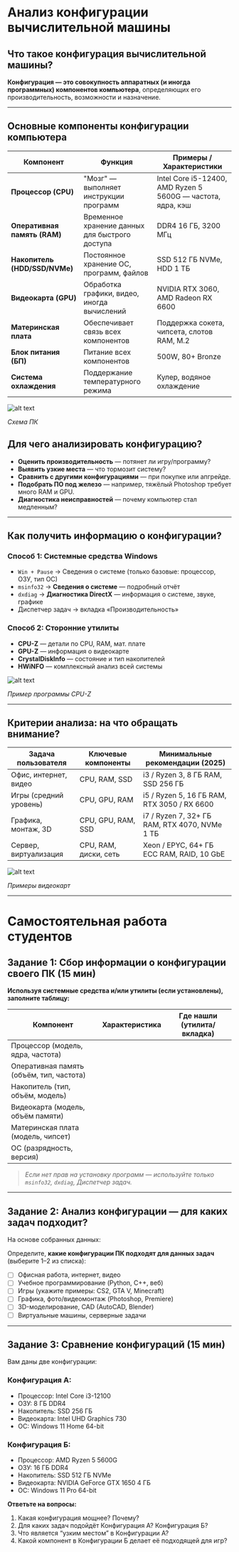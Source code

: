 # **Анализ конфигурации вычислительной машины**

## Что такое конфигурация вычислительной машины?

**Конфигурация — это совокупность аппаратных (и иногда программных) компонентов компьютера**, определяющих его производительность, возможности и назначение.

---

## Основные компоненты конфигурации компьютера

| Компонент      | Функция | Примеры / Характеристики |
|----------------|---------|--------------------------|
| **Процессор (CPU)** | "Мозг" — выполняет инструкции программ | Intel Core i5-12400, AMD Ryzen 5 5600G — частота, ядра, кэш |
| **Оперативная память (RAM)** | Временное хранение данных для быстрого доступа | DDR4 16 ГБ, 3200 МГц |
| **Накопитель (HDD/SSD/NVMe)** | Постоянное хранение ОС, программ, файлов | SSD 512 ГБ NVMe, HDD 1 ТБ |
| **Видеокарта (GPU)** | Обработка графики, видео, иногда вычислений | NVIDIA RTX 3060, AMD Radeon RX 6600 |
| **Материнская плата** | Обеспечивает связь всех компонентов | Поддержка сокета, чипсета, слотов RAM, M.2 |
| **Блок питания (БП)** | Питание всех компонентов | 500W, 80+ Bronze |
| **Система охлаждения** | Поддержание температурного режима | Кулер, водяное охлаждение |

![alt text](../Hardware%20architecture/images/lesson_1/11.png)

*Схема ПК*


## Для чего анализировать конфигурацию?

- **Оценить производительность** — потянет ли игру/программу?
- **Выявить узкие места** — что тормозит систему?
- **Сравнить с другими конфигурациями** — при покупке или апгрейде.
- **Подобрать ПО под железо** — например, тяжёлый Photoshop требует много RAM и GPU.
- **Диагностика неисправностей** — почему компьютер стал медленным?

---

## Как получить информацию о конфигурации?

### Способ 1: Системные средства Windows

- `Win + Pause` → Сведения о системе (только базовые: процессор, ОЗУ, тип ОС)
- `msinfo32` → **Сведения о системе** — подробный отчёт
- `dxdiag` → **Диагностика DirectX** — информация о системе, звуке, графике
- Диспетчер задач → вкладка «Производительность»

### Способ 2: Сторонние утилиты

- **CPU-Z** — детали по CPU, RAM, мат. плате
- **GPU-Z** — информация о видеокарте
- **CrystalDiskInfo** — состояние и тип накопителей
- **HWiNFO** — комплексный анализ всей системы

![alt text](../Hardware%20architecture/images/lesson_1/12.png) 

*Пример программы CPU-Z*

---

## Критерии анализа: на что обращать внимание?

| Задача пользователя | Ключевые компоненты | Минимальные рекомендации (2025) |
|---------------------|---------------------|----------------------------------|
| Офис, интернет, видео | CPU, RAM, SSD | i3 / Ryzen 3, 8 ГБ RAM, SSD 256 ГБ |
| Игры (средний уровень) | CPU, GPU, RAM | i5 / Ryzen 5, 16 ГБ RAM, RTX 3050 / RX 6600 |
| Графика, монтаж, 3D | CPU, GPU, RAM, SSD | i7 / Ryzen 7, 32+ ГБ RAM, RTX 4070, NVMe 1 ТБ |
| Сервер, виртуализация | CPU, RAM, диски, сеть | Xeon / EPYC, 64+ ГБ ECC RAM, RAID, 10 GbE |

![alt text](../Hardware%20architecture/images/lesson_1/13.png)

*Примеры видеокарт*

---

# Самостоятельная работа студентов

## Задание 1: Сбор информации о конфигурации своего ПК (15 мин)

**Используя системные средства и/или утилиты (если установлены), заполните таблицу:**

| Компонент | Характеристика | Где нашли (утилита/вкладка) |
|-----------|----------------|------------------------------|
| Процессор (модель, ядра, частота) |  |  |
| Оперативная память (объём, тип, частота) |  |  |
| Накопитель (тип, объём, модель) |  |  |
| Видеокарта (модель, объём памяти) |  |  |
| Материнская плата (модель, чипсет) |  |  |
| ОС (разрядность, версия) |  |  |

> *Если нет прав на установку программ — используйте только `msinfo32`, `dxdiag`, Диспетчер задач.*

---

## Задание 2: Анализ конфигурации — для каких задач подходит?

На основе собранных данных:

Определите, **какие конфигурации ПК подходят для данных задач** (выберите 1–2 из списка):
   - [ ] Офисная работа, интернет, видео
   - [ ] Учебное программирование (Python, C++, веб)
   - [ ] Игры (укажите примеры: CS2, GTA V, Minecraft)
   - [ ] Графика, фото/видеомонтаж (Photoshop, Premiere)
   - [ ] 3D-моделирование, CAD (AutoCAD, Blender)
   - [ ] Виртуальные машины, серверные задачи

---

## Задание 3: Сравнение конфигураций (15 мин)

Вам даны две конфигурации:

### Конфигурация А:
- Процессор: Intel Core i3-12100
- ОЗУ: 8 ГБ DDR4
- Накопитель: SSD 256 ГБ
- Видеокарта: Intel UHD Graphics 730
- ОС: Windows 11 Home 64-bit

### Конфигурация Б:
- Процессор: AMD Ryzen 5 5600G
- ОЗУ: 16 ГБ DDR4
- Накопитель: SSD 512 ГБ NVMe
- Видеокарта: NVIDIA GeForce GTX 1650 4 ГБ
- ОС: Windows 11 Pro 64-bit

**Ответьте на вопросы:**

1. Какая конфигурация мощнее? Почему?
2. Для каких задач подойдёт Конфигурация А? Конфигурация Б?
3. Что является “узким местом” в Конфигурации А?
4. Какой компонент в Конфигурации Б делает её подходящей для игр?

